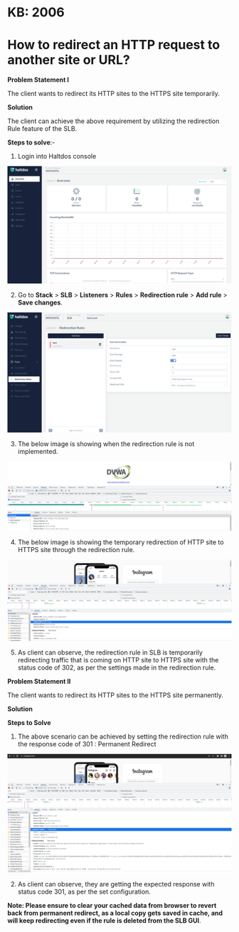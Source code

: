 # KB: 2006

# How to redirect an HTTP request to another site or URL?

**Problem Statement I**

The client wants to redirect its HTTP sites to the HTTPS site temporarily.

**Solution**

The client can achieve the above requirement by utilizing the redirection Rule feature of the SLB.

**Steps to solve**:-

1. Login into Haltdos console 

![](/img/adc/kb/v2/overview_kb_2006_1.png)

2. Go to **Stack** > **SLB** > **Listeners** > **Rules** > **Redirection rule** > **Add rule** > **Save changes**.

![](/img/adc/kb/v2/redirection_rule_kb_2006_2.png)

3. The below image is showing when the redirection rule is not implemented.

![](/img/adc/kb/adc7.3.png)

4. The below image is showing the temporary redirection of HTTP site to HTTPS site through the redirection rule.

![](/img/adc/kb/adc7.4.png)

5. As client can observe, the redirection rule in SLB is temporarily redirecting traffic that is coming on HTTP site to HTTPS site with the status code of 302, as per the settings made in the redirection rule.

**Problem Statement II**

 The client wants to redirect its HTTP sites to the HTTPS site permanently.

**Solution**

**Steps to Solve**

1. The above scenario can be achieved by setting the redirection rule with the response code of 301 : Permanent Redirect

![](/img/adc/kb/adc7.5.png)

2. As client can observe, they are getting the expected response with status code 301, as per the set configuration.

**Note: Please ensure to clear your cached data from browser to revert back from permanent redirect, as a local copy gets saved in cache, and will keep redirecting even if the rule is deleted from the SLB GUI**.
